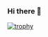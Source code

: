 ### Hi there 👋

[![trophy](https://github-profile-trophy.vercel.app/?username=ColeS02&theme=onedark)](https://github.com/ryo-ma/github-profile-trophy)


